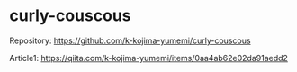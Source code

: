 # curly-couscous

Repository: https://github.com/k-kojima-yumemi/curly-couscous

Article1: https://qiita.com/k-kojima-yumemi/items/0aa4ab62e02da91aedd2
